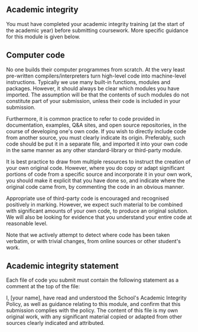 ## Academic integrity

You must have completed your academic integrity training (at the start of the academic year) before submitting coursework. More specific guidance for this module is given below.

## Computer code

No one builds their computer programmes from scratch. At the very least pre-written compilers/interpreters turn high-level code into machine-level instructions. Typically we use many built-in functions, modules and packages. However, it should always be clear which modules you have imported. The assumption will be that the contents of such modules do not constitute part of your submission, unless their code is included in your submission.

Furthermore, it is common practice to refer to code provided in documentation, examples, Q&A sites, and open source repositories, in the course of developing one's own code. If you wish to directly include code from another source, you must clearly indicate its origin. Preferably, such code should be put it in a separate file, and imported it into your own code in the same manner as any other standard-library or third-party module.

It is best practice to draw from multiple resources to instruct the creation of your own original code. However, where you do copy or adapt significant portions of code from a specific source and incorporate it in your own work, you should make it explicit that you have done so, and indicate where the original code came from, by commenting the code in an obvious manner.

Appropriate use of third-party code is encouraged and recognised positively in marking. However, we expect such material to be combined with significant amounts of your own code, to produce an original solution. We will also be looking for evidence that you understand your entire code at reasonable level.

Note that we actively attempt to detect where code has been taken verbatim, or with trivial changes, from online sources or other student's work.

## Academic integrity statement

Each file of code you submit must contain the following statement as a comment at the top of the file:

I, [your name], have read and understood the School's Academic Integrity Policy, as well as guidance relating to this module, and confirm that this submission complies with the policy. The content of this file is my own original work, with any significant material copied or adapted from other sources clearly indicated and attributed.

